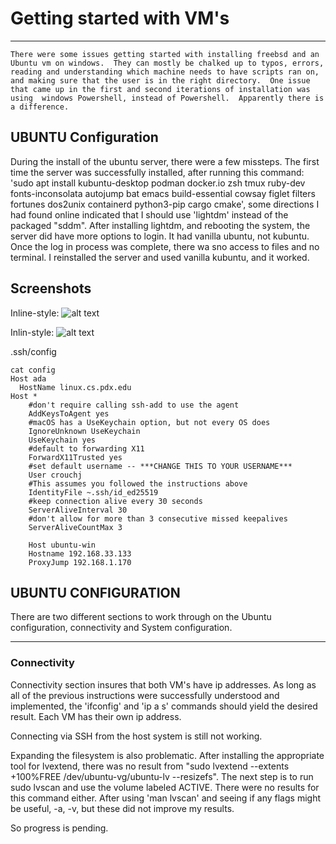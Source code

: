 # Getting started with VM's
-----

    There were some issues getting started with installing freebsd and an Ubuntu vm on windows.  They can mostly be chalked up to typos, errors, reading and understanding which machine needs to have scripts ran on, and making sure that the user is in the right directory.  One issue that came up in the first and second iterations of installation was using  windows Powershell, instead of Powershell.  Apparently there is a difference.

## UBUNTU Configuration 

  During the install of the ubuntu server, there were a few missteps.  The first time the server was successfully installed, after running this command: 'sudo apt install kubuntu-desktop podman docker.io zsh tmux ruby-dev fonts-inconsolata autojump bat emacs build-essential cowsay figlet filters fortunes dos2unix containerd python3-pip cargo cmake', some directions I had found online indicated that I should use 'lightdm' instead of the packaged "sddm".  After installing lightdm, and rebooting the system, the server did have more options to login.  It had vanilla ubuntu, not kubuntu. Once the log in process was complete, there wa sno access to files and no terminal. I reinstalled the server and used vanilla kubuntu, and it worked. 

## Screenshots

Inline-style:
![alt text](https://gitlab.cecs.pdx.edu/crouchj/secdevops-crouchj/-/blob/main/hw1/reebsdifconfig.png "FreeBSD ifconfig picture")

Inlin-style:
![alt text](https://gitlab.cecs.pdx.edu/crouchj/secdevops-crouchj/-/blob/main/hw1/ubuntuipas.png  "Ubuntu VM ip a s command picture")

.ssh/config
```
cat config
Host ada
  HostName linux.cs.pdx.edu
Host *
    #don't require calling ssh-add to use the agent
    AddKeysToAgent yes
    #macOS has a UseKeychain option, but not every OS does
    IgnoreUnknown UseKeychain
    UseKeychain yes
    #default to forwarding X11
    ForwardX11Trusted yes
    #set default username -- ***CHANGE THIS TO YOUR USERNAME***
    User crouchj
    #This assumes you followed the instructions above
    IdentityFile ~.ssh/id_ed25519
    #keep connection alive every 30 seconds
    ServerAliveInterval 30
    #don't allow for more than 3 consecutive missed keepalives
    ServerAliveCountMax 3

    Host ubuntu-win
    Hostname 192.168.33.133
    ProxyJump 192.168.1.170

```

## UBUNTU CONFIGURATION

There are two different sections to work through on the Ubuntu configuration, connectivity and System configuration.
____

### Connectivity

Connectivity section insures that both VM's have ip addresses.  As long as all of the previous instructions were successfully understood and implemented, the 'ifconfig' and 'ip a s' commands should yield the desired result.  Each VM has their own ip address.

Connecting via SSH from the host system is still not working.  

Expanding the filesystem is also problematic.  After installing the appropriate tool for lvextend, there was no result from "sudo lvextend --extents +100%FREE /dev/ubuntu-vg/ubuntu-lv --resizefs".   The next step is to run sudo lvscan and use the volume labeled ACTIVE.   There were no results for this command either.  After using 'man lvscan' and seeing if any flags might be useful, -a, -v, but these did not improve my results.  

So progress is pending.



